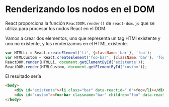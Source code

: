 # Renderizando los nodos en el DOM

React proporciona la función `ReactDOM.render()` de `react-dom.js` que se utiliza para procesar los nodos React en el DOM.

Vamos a crear dos elementos, uno que representa un tag HTMl existente y uno no existente, y los renderizamos en el HTML existente.

```js
var HTMLLi = React.createElement('li', {className:'bar'}, 'foo');
var HTMLCustom = React.createElement('foo-bar', {className:'bar'}, 'foo');
ReactDOM.render(HTMLLi, document.getElementById('existente'));
ReactDOM.render(HTMLCustom, document.getElementById('custom'));
```

El resultado sería

```html
<body>
    <div id="existente"><li class="bar" data-reactid=".0">foo</li></div>
    <div id="custom"><foo-bar classname="bar" children="foo" data-reactid=".1">foo</foo-bar></div>
</body>
```
